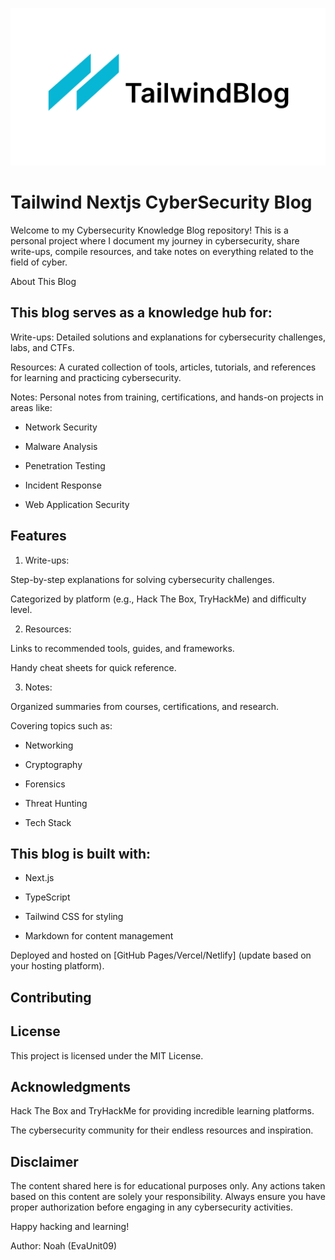 ![tailwind-nextjs-banner](/public/static/images/twitter-card.png)

# Tailwind Nextjs CyberSecurity Blog


Welcome to my Cybersecurity Knowledge Blog repository! This is a personal project where I document my journey in cybersecurity, share write-ups, compile resources, and take notes on everything related to the field of cyber.

About This Blog

## This blog serves as a knowledge hub for:

Write-ups: Detailed solutions and explanations for cybersecurity challenges, labs, and CTFs.

Resources: A curated collection of tools, articles, tutorials, and references for learning and practicing cybersecurity.

Notes: Personal notes from training, certifications, and hands-on projects in areas like:

* Network Security

* Malware Analysis

* Penetration Testing

* Incident Response

* Web Application Security


## Features

1. Write-ups:

Step-by-step explanations for solving cybersecurity challenges.

Categorized by platform (e.g., Hack The Box, TryHackMe) and difficulty level.

2. Resources:

Links to recommended tools, guides, and frameworks.

Handy cheat sheets for quick reference.

3. Notes:

Organized summaries from courses, certifications, and research.

Covering topics such as:

* Networking

* Cryptography

* Forensics

* Threat Hunting

* Tech Stack

## This blog is built with:

* Next.js

* TypeScript

* Tailwind CSS for styling

* Markdown for content management

Deployed and hosted on [GitHub Pages/Vercel/Netlify] (update based on your hosting platform).

## Contributing


## License

This project is licensed under the MIT License.

## Acknowledgments

Hack The Box and TryHackMe for providing incredible learning platforms.

The cybersecurity community for their endless resources and inspiration.

## Disclaimer

The content shared here is for educational purposes only. Any actions taken based on this content are solely your responsibility. Always ensure you have proper authorization before engaging in any cybersecurity activities.

Happy hacking and learning!

Author: Noah (EvaUnit09)


